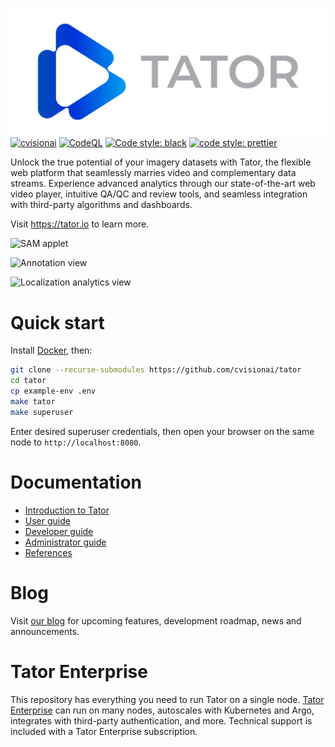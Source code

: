 [![logo](https://github.com/cvisionai/tator/raw/main/ui/server/static/images/tator-logo.png)](https://www.tator.io)
[![cvisionai](https://circleci.com/gh/cvisionai/tator.svg?style=shield)](https://circleci.com/gh/cvisionai/tator)
[![CodeQL](https://github.com/cvisionai/tator/actions/workflows/codeql.yml/badge.svg)](https://github.com/cvisionai/tator/actions/workflows/codeql.yml)
[![Code style: black](https://img.shields.io/badge/code%20style-black-000000.svg)](https://github.com/psf/black)
[![code style: prettier](https://img.shields.io/badge/code_style-prettier-ff69b4.svg?style=flat-square)](https://github.com/prettier/prettier)

Unlock the true potential of your imagery datasets with Tator, the flexible web platform that seamlessly marries video and complementary data streams. Experience advanced analytics through our state-of-the-art web video player, intuitive QA/QC and review tools, and seamless integration with third-party algorithms and dashboards.

Visit https://tator.io to learn more.

<img src="https://github.com/cvisionai/tator/assets/7937658/31eb1c49-aed3-4b2f-990f-27b410037532" alt="SAM applet" />
<p></p>
<img src="https://github.com/cvisionai/tator/assets/7937658/43e2ab79-1c68-4628-af3c-7970022a4e8f" alt="Annotation view" />
<p></p>
<img src="https://github.com/cvisionai/tator/assets/7937658/9f423b3d-be1b-4664-afc8-c18527654b24" alt="Localization analytics view" />


Quick start
===========

Install [Docker](https://www.docker.com/), then:

```bash
git clone --recurse-submodules https://github.com/cvisionai/tator
cd tator
cp example-env .env
make tator
make superuser
```

Enter desired superuser credentials, then open your browser on the same node to `http://localhost:8080`.

Documentation
=============

* [Introduction to Tator](https://tator.io/docs/introduction-to-tator)
* [User guide](https://tator.io/docs/user-guide)
* [Developer guide](https://tator.io/docs/developer-guide)
* [Administrator guide](https://tator.io/docs/administrator-guide)
* [References](https://tator.io/docs/references)

Blog
====

Visit [our blog](https://www.tator.io/blog/) for upcoming features, development roadmap, news and announcements.

Tator Enterprise
================

This repository has everything you need to run Tator on a single node. [Tator Enterprise](https://tator.io/product) can run on many nodes, autoscales with Kubernetes and Argo, integrates with third-party authentication, and more. Technical support is included with a Tator Enterprise subscription.

